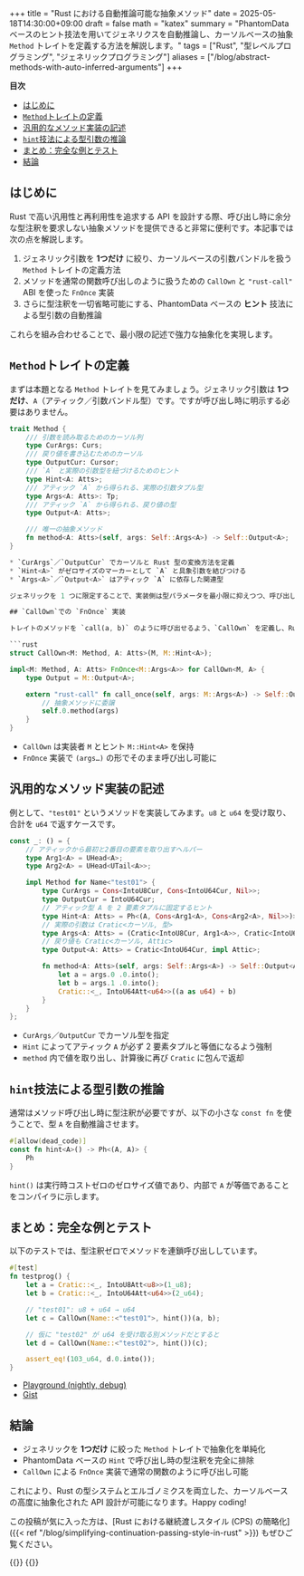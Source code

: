 +++
title = "Rust における自動推論可能な抽象メソッド"
date = 2025-05-18T14:30:00+09:00
draft = false
math = "katex"
summary = "PhantomData ベースのヒント技法を用いてジェネリクスを自動推論し、カーソルベースの抽象 `Method` トレイトを定義する方法を解説します。"
tags = ["Rust", "型レベルプログラミング", "ジェネリックプログラミング"]
aliases = ["/blog/abstract-methods-with-auto-inferred-arguments"]
+++

**目次**

- [はじめに](#はじめに)
- [`Method`トレイトの定義](#methodトレイトの定義)
- [汎用的なメソッド実装の記述](#汎用的なメソッド実装の記述)
- [`hint`技法による型引数の推論](#hint技法による型引数の推論)
- [まとめ：完全な例とテスト](#まとめ完全な例とテスト)
- [結論](#結論)

## はじめに

Rust で高い汎用性と再利用性を追求する API を設計する際、呼び出し時に余分な型注釈を要求しない抽象メソッドを提供できると非常に便利です。本記事では次の点を解説します。

1. ジェネリック引数を **1つだけ** に絞り、カーソルベースの引数バンドルを扱う `Method` トレイトの定義方法  
2. メソッドを通常の関数呼び出しのように扱うための `CallOwn` と `"rust-call"` ABI を使った `FnOnce` 実装  
3. さらに型注釈を一切省略可能にする、PhantomData ベースの **ヒント** 技法による型引数の自動推論  

これらを組み合わせることで、最小限の記述で強力な抽象化を実現します。

## `Method`トレイトの定義

まずは本題となる `Method` トレイトを見てみましょう。ジェネリック引数は **1つだけ**、`A`（アティック／引数バンドル型）です。ですが呼び出し時に明示する必要はありません。

```rust
trait Method {
    /// 引数を読み取るためのカーソル列
    type CurArgs: Curs;
    /// 戻り値を書き込むためのカーソル
    type OutputCur: Cursor;
    /// `A` と実際の引数型を紐づけるためのヒント
    type Hint<A: Atts>;
    /// アティック `A` から得られる、実際の引数タプル型
    type Args<A: Atts>: Tp;
    /// アティック `A` から得られる、戻り値の型
    type Output<A: Atts>;

    /// 唯一の抽象メソッド
    fn method<A: Atts>(self, args: Self::Args<A>) -> Self::Output<A>;
}

* `CurArgs`／`OutputCur` でカーソルと Rust 型の変換方法を定義
* `Hint<A>` がゼロサイズのマーカーとして `A` と具象引数を結びつける
* `Args<A>`／`Output<A>` はアティック `A` に依存した関連型

ジェネリックを 1 つに限定することで、実装側は型パラメータを最小限に抑えつつ、呼び出し側はヒントにより推論だけで済みます。

## `CallOwn`での `FnOnce` 実装

トレイトのメソッドを `call(a, b)` のように呼び出せるよう、`CallOwn` を定義し、Rust の `"rust-call"` ABI を用いて `FnOnce` を実装します。

```rust
struct CallOwn<M: Method, A: Atts>(M, M::Hint<A>);

impl<M: Method, A: Atts> FnOnce<M::Args<A>> for CallOwn<M, A> {
    type Output = M::Output<A>;

    extern "rust-call" fn call_once(self, args: M::Args<A>) -> Self::Output {
        // 抽象メソッドに委譲
        self.0.method(args)
    }
}
```

* `CallOwn` は実装者 `M` とヒント `M::Hint<A>` を保持
* `FnOnce` 実装で `(args…)` の形でそのまま呼び出し可能に

## 汎用的なメソッド実装の記述

例として、`"test01"` というメソッドを実装してみます。`u8` と `u64` を受け取り、合計を `u64` で返すケースです。

```rust
const _: () = {
    // アティックから最初と2番目の要素を取り出すヘルパー
    type Arg1<A> = UHead<A>;
    type Arg2<A> = UHead<UTail<A>>;

    impl Method for Name<"test01"> {
        type CurArgs = Cons<IntoU8Cur, Cons<IntoU64Cur, Nil>>;
        type OutputCur = IntoU64Cur;
        // アティック型 A を 2 要素タプルに固定するヒント
        type Hint<A: Atts> = Ph<(A, Cons<Arg1<A>, Cons<Arg2<A>, Nil>>)>;
        // 実際の引数は Cratic<カーソル, 型>
        type Args<A: Atts> = (Cratic<IntoU8Cur, Arg1<A>>, Cratic<IntoU64Cur, Arg2<A>>);
        // 戻り値も Cratic<カーソル, Attic>
        type Output<A: Atts> = Cratic<IntoU64Cur, impl Attic>;

        fn method<A: Atts>(self, args: Self::Args<A>) -> Self::Output<A> {
            let a = args.0 .0.into();
            let b = args.1 .0.into();
            Cratic::<_, IntoU64Att<u64>>((a as u64) + b)
        }
    }
};
```

* `CurArgs`／`OutputCur` でカーソル型を指定
* `Hint` によってアティック `A` が必ず 2 要素タプルと等価になるよう強制
* `method` 内で値を取り出し、計算後に再び `Cratic` に包んで返却

## `hint`技法による型引数の推論

通常はメソッド呼び出し時に型注釈が必要ですが、以下の小さな `const fn` を使うことで、型 `A` を自動推論させます。

```rust
#[allow(dead_code)]
const fn hint<A>() -> Ph<(A, A)> {
    Ph
}
```

`hint()` は実行時コストゼロのゼロサイズ値であり、内部で `A` が等価であることをコンパイラに示します。

## まとめ：完全な例とテスト

以下のテストでは、型注釈ゼロでメソッドを連鎖呼び出ししています。

```rust
#[test]
fn testprog() {
    let a = Cratic::<_, IntoU8Att<u8>>(1_u8);
    let b = Cratic::<_, IntoU64Att<u64>>(2_u64);

    // "test01": u8 + u64 → u64
    let c = CallOwn(Name::<"test01">, hint())(a, b);

    // 仮に "test02" が u64 を受け取る別メソッドだとすると
    let d = CallOwn(Name::<"test02">, hint())(c);

    assert_eq!(103_u64, d.0.into());
}
```

* [Playground (nightly, debug)](https://play.rust-lang.org/?version=nightly&mode=debug&edition=2021&gist=61dae45291daf09905ab47ad9d89cb47)
* [Gist](https://gist.github.com/rust-play/61dae45291daf09905ab47ad9d89cb47)

## 結論

* ジェネリックを **1つだけ** に絞った `Method` トレイトで抽象化を単純化
* PhantomData ベースの `Hint` で呼び出し時の型注釈を完全に排除
* `CallOwn` による `FnOnce` 実装で通常の関数のように呼び出し可能

これにより、Rust の型システムとエルゴノミクスを両立した、カーソルベースの高度に抽象化された API 設計が可能になります。Happy coding!

この投稿が気に入った方は、[Rust における継続渡しスタイル (CPS) の簡略化]({{< ref "/blog/simplifying-continuation-passing-style-in-rust" >}}) もぜひご覧ください。

{{<post-socials language="jp" page_content_type="blog" telegram_post_id="33" x_post_id="">}}
{{<ai-translated>}}
